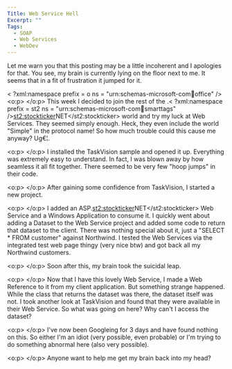 ```yaml
---
Title: Web Service Hell
Excerpt: ""
Tags:
  - SOAP
  - Web Services
  - WebDev
---
```

Let me warn you that this posting may be a little incoherent and I apologies for that. You see, my brain is currently lying on the floor next to me. It seems that in a fit of frustration it jumped for it.

< ?xml:namespace prefix = o ns = "urn:schemas-microsoft-com:office:office" /><o:p>&nbsp;</o:p> 
This week I decided to join the rest of the .< ?xml:namespace prefix = st2 ns = "urn:schemas-microsoft-com:office:smarttags" /><st2:stockticker>NET</st2:stockticker> world and try my luck at Web Services. They seemed simply enough. Heck, they even include the world "Simple" in the protocol name! So how much trouble could this cause me anyway? Ug€¦.

<o:p>&nbsp;</o:p> 
I installed the TaskVision sample and opened it up. Everything was extremely easy to understand. In fact, I was blown away by how seamless it all fit together. There seemed to be very few "hoop jumps" in their code. 

<o:p>&nbsp;</o:p> 
After gaining some confidence from TaskVision, I started a new project. 

<o:p>&nbsp;</o:p> 
I added an ASP.<st2:stockticker>NET</st2:stockticker> Web Service and a Windows Application to consume it. I quickly went about adding a Dataset to the Web Service project and added some code to return that dataset to the client. There was nothing special about it, just a "SELECT * FROM customer" against Northwind. I tested the Web Services via the integrated test web page thingy (very nice btw) and got back all my Northwind customers. 

<o:p>&nbsp;</o:p> 
Soon after this, my brain took the suicidal leap.

<o:p>&nbsp;</o:p> 
Now that I have this lovely Web Service, I made a Web Reference to it from my client application. But something strange happened. While the class that returns the dataset was there, the dataset itself was not. I took another look at TaskVision and found that they were available in their Web Service. So what was going on here? Why can't I access the dataset?

<o:p>&nbsp;</o:p> 
I've now been Googleing for 3 days and have found nothing on this. So either I'm an idiot (very possible, even probable) or I'm trying to do something abnormal here (also very possible). 

<o:p>&nbsp;</o:p> 
Anyone want to help me get my brain back into my head?

